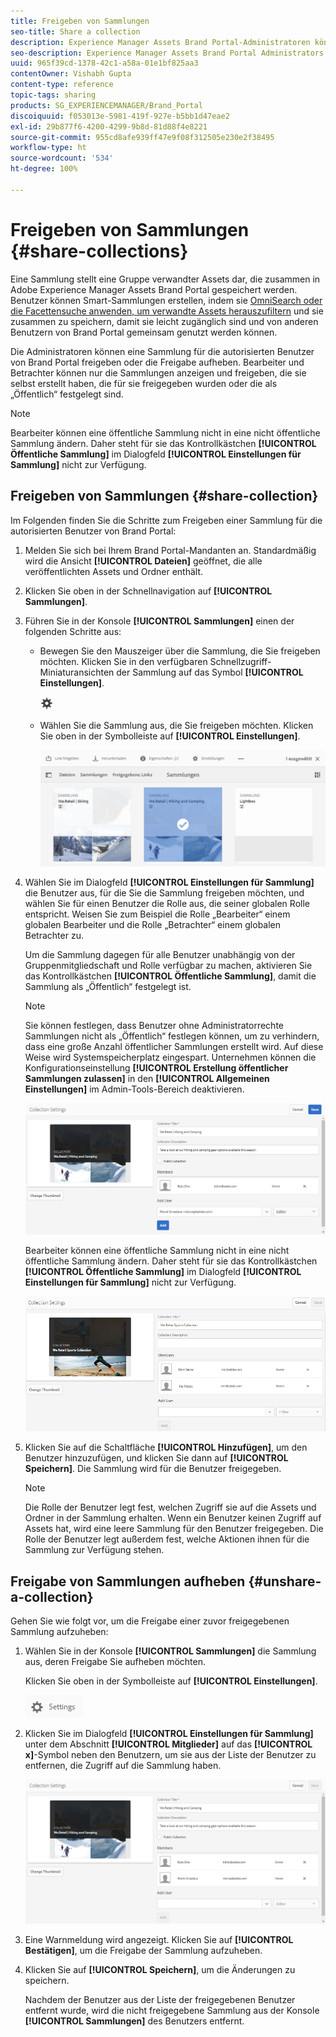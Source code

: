 ```yaml
---
title: Freigeben von Sammlungen
seo-title: Share a collection
description: Experience Manager Assets Brand Portal-Administratoren können Sammlungen oder Smart-Sammlungen für autorisierte Benutzer freigeben oder deren Freigabe aufheben. Bearbeiter können nur die Sammlungen anzeigen und freigeben, die sie selbst erstellt haben, die für sie freigegeben wurden oder die als „Öffentlich“ festgelegt sind.
seo-description: Experience Manager Assets Brand Portal Administrators can share and unshare a collection or a smart collection with authorized users. Editors can view and share only the collections created by them, shared with them, and public collections.
uuid: 965f39cd-1378-42c1-a58a-01e1bf825aa3
contentOwner: Vishabh Gupta
content-type: reference
topic-tags: sharing
products: SG_EXPERIENCEMANAGER/Brand_Portal
discoiquuid: f053013e-5981-419f-927e-b5bb1d47eae2
exl-id: 29b877f6-4200-4299-9b8d-81d88f4e8221
source-git-commit: 955cd8afe939ff47e9f08f312505e230e2f38495
workflow-type: ht
source-wordcount: '534'
ht-degree: 100%

---
```


# Freigeben von Sammlungen {#share-collections}

Eine Sammlung stellt eine Gruppe verwandter Assets dar, die zusammen in Adobe Experience Manager Assets Brand Portal gespeichert werden. Benutzer können Smart-Sammlungen erstellen, indem sie [OmniSearch oder die Facettensuche anwenden, um verwandte Assets herauszufiltern](brand-portal-searching.md) und sie zusammen zu speichern, damit sie leicht zugänglich sind und von anderen Benutzern von Brand Portal gemeinsam genutzt werden können.

Die Administratoren können eine Sammlung für die autorisierten Benutzer von Brand Portal freigeben oder die Freigabe aufheben. Bearbeiter und Betrachter können nur die Sammlungen anzeigen und freigeben, die sie selbst erstellt haben, die für sie freigegeben wurden oder die als „Öffentlich“ festgelegt sind.

>[!NOTE]
>
>Bearbeiter können eine öffentliche Sammlung nicht in eine nicht öffentliche Sammlung ändern. Daher steht für sie das Kontrollkästchen **[!UICONTROL Öffentliche Sammlung]** im Dialogfeld **[!UICONTROL Einstellungen für Sammlung]** nicht zur Verfügung.

## Freigeben von Sammlungen {#share-collection}

Im Folgenden finden Sie die Schritte zum Freigeben einer Sammlung für die autorisierten Benutzer von Brand Portal:

1. Melden Sie sich bei Ihrem Brand Portal-Mandanten an. Standardmäßig wird die Ansicht **[!UICONTROL Dateien]** geöffnet, die alle veröffentlichten Assets und Ordner enthält.

1. Klicken Sie oben in der Schnellnavigation auf **[!UICONTROL Sammlungen]**.

1. Führen Sie in der Konsole **[!UICONTROL Sammlungen]** einen der folgenden Schritte aus:

   * Bewegen Sie den Mauszeiger über die Sammlung, die Sie freigeben möchten. Klicken Sie in den verfügbaren Schnellzugriff-Miniaturansichten der Sammlung auf das Symbol **[!UICONTROL Einstellungen]**.

      ![](assets/settings-icon.png)

   * Wählen Sie die Sammlung aus, die Sie freigeben möchten. Klicken Sie oben in der Symbolleiste auf **[!UICONTROL Einstellungen]**.

      ![](assets/collection-console.png)

1. Wählen Sie im Dialogfeld **[!UICONTROL Einstellungen für Sammlung]** die Benutzer aus, für die Sie die Sammlung freigeben möchten, und wählen Sie für einen Benutzer die Rolle aus, die seiner globalen Rolle entspricht. Weisen Sie zum Beispiel die Rolle „Bearbeiter“ einem globalen Bearbeiter und die Rolle „Betrachter“ einem globalen Betrachter zu.

   Um die Sammlung dagegen für alle Benutzer unabhängig von der Gruppenmitgliedschaft und Rolle verfügbar zu machen, aktivieren Sie das Kontrollkästchen **[!UICONTROL Öffentliche Sammlung]**, damit die Sammlung als „Öffentlich“ festgelegt ist.

   >[!NOTE]
   >
   >Sie können festlegen, dass Benutzer ohne Administratorrechte Sammlungen nicht als „Öffentlich“ festlegen können, um zu verhindern, dass eine große Anzahl öffentlicher Sammlungen erstellt wird. Auf diese Weise wird Systemspeicherplatz eingespart. Unternehmen können die Konfigurationseinstellung **[!UICONTROL Erstellung öffentlicher Sammlungen zulassen]** in den **[!UICONTROL Allgemeinen Einstellungen]** im Admin-Tools-Bereich deaktivieren.

   ![](assets/collection_sharingadduser.png)

   Bearbeiter können eine öffentliche Sammlung nicht in eine nicht öffentliche Sammlung ändern. Daher steht für sie das Kontrollkästchen **[!UICONTROL Öffentliche Sammlung]** im Dialogfeld **[!UICONTROL Einstellungen für Sammlung]** nicht zur Verfügung.

   ![](assets/collection-setting-editor.png)

1. Klicken Sie auf die Schaltfläche **[!UICONTROL Hinzufügen]**, um den Benutzer hinzuzufügen, und klicken Sie dann auf **[!UICONTROL Speichern]**. Die Sammlung wird für die Benutzer freigegeben.

   >[!NOTE]
   >
   >Die Rolle der Benutzer legt fest, welchen Zugriff sie auf die Assets und Ordner in der Sammlung erhalten. Wenn ein Benutzer keinen Zugriff auf Assets hat, wird eine leere Sammlung für den Benutzer freigegeben. Die Rolle der Benutzer legt außerdem fest, welche Aktionen ihnen für die Sammlung zur Verfügung stehen.

## Freigabe von Sammlungen aufheben {#unshare-a-collection}

Gehen Sie wie folgt vor, um die Freigabe einer zuvor freigegebenen Sammlung aufzuheben:

1. Wählen Sie in der Konsole **[!UICONTROL Sammlungen]** die Sammlung aus, deren Freigabe Sie aufheben möchten.

   Klicken Sie oben in der Symbolleiste auf **[!UICONTROL Einstellungen]**.

   ![](assets/collection_settings.png)

1. Klicken Sie im Dialogfeld **[!UICONTROL Einstellungen für Sammlung]** unter dem Abschnitt **[!UICONTROL Mitglieder]** auf das **[!UICONTROL x]**-Symbol neben den Benutzern, um sie aus der Liste der Benutzer zu entfernen, die Zugriff auf die Sammlung haben.

   ![](assets/unshare_collection.png)

1. Eine Warnmeldung wird angezeigt. Klicken Sie auf **[!UICONTROL Bestätigen]**, um die Freigabe der Sammlung aufzuheben.

1. Klicken Sie auf **[!UICONTROL Speichern]**, um die Änderungen zu speichern.

   Nachdem der Benutzer aus der Liste der freigegebenen Benutzer entfernt wurde, wird die nicht freigegebene Sammlung aus der Konsole **[!UICONTROL Sammlungen]** des Benutzers entfernt.

<!--
1. Click the overlay icon on the left, and choose **[!UICONTROL Navigation]**.

   ![](assets/contenttree-1.png)

1. From the siderail on the left, click **[!UICONTROL Collections]**.

   ![](assets/access_collections.png)

1. From the **[!UICONTROL Collections]** console, do one of the following:

    * Hover the pointer over the collection you want to share. From the quick action thumbnails available for the collection, click the **[!UICONTROL Settings]** icon.

   ![](assets/settings_thumbnail.png)

    * Select the collection you want to share. From the toolbar at the top, click **[!UICONTROL Settings]**.
    
   ![](assets/collection-sharing.png)

1. In the [!UICONTROL Collection Settings] dialog box, select the users or groups with whom you want to share the collection and select the role for a user or a group to match their global role. For example, assign the Editor role to a global editor, the Viewer role to a global viewer.

   Alternatively, to make the collection available to all users irrespective of their group membership and role, make it public by selecting the **[!UICONTROL Public Collection]** check-box.

   >[!NOTE]
   >
   >However, non-admin users can be restricted from creating public collections, to avoid having numerous public collections so that system space can be saved. Organizations can disable the **[!UICONTROL Allow public collections creation]** configuration from [!UICONTROL General] settings available in admin tools panel.

   ![](assets/collection_sharingadduser.png)

   Editors cannot change a public collection to a non-public collection and, therefore, do not have **[!UICONTROL Public Collection]** check-box available in **[!UICONTROL Collection Settings]** dialog.

   ![](assets/collection-setting-editor.png)

1. Select **[!UICONTROL Add]**, and then **[!UICONTROL Save]**. The collection is shared with the chosen users.

   >[!NOTE]
   >
   >A user's role governs access to the assets and folders inside a collection. If a user does not have access to assets, an empty collection is shared with the user. Also, a user's role governs the actions available for collections.

## Unshare a collection {#unshare-a-collection}

To unshare a previously shared collection, do the following:

1. From the **[!UICONTROL Collections]** console, select the collection you want to unshare.

   In the toolbar, click **[!UICONTROL Settings]**.

   ![](assets/collection_settings.png)

1. On the **[!UICONTROL Collection Settings]** dialog box, under **[!UICONTROL Members]**, click the **[!UICONTROL x]** symbol next to users or groups to remove them from the list of users you shared the collection with.

   ![](assets/unshare_collection.png)

1. In the warning message box, click **[!UICONTROL Confirm]** to confirm unshare.

   Click **[!UICONTROL Save]**.

1. Log in to Brand Portal with the credentials of the user you removed from the shared list. The collection is removed from the **[!UICONTROL Collections]** console.
-->
